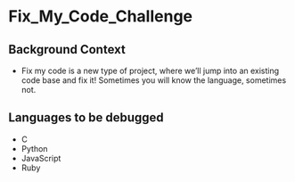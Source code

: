# Fix_My_Code_Challenge
## Background Context
- Fix my code is a new type of project, where we’ll jump into an existing code base and fix it!  Sometimes you will know the language, sometimes not.
## Languages to be debugged 
* C
* Python
* JavaScript
* Ruby 

